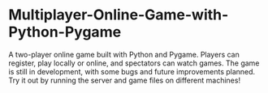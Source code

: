 # Multiplayer-Online-Game-with-Python-Pygame
A two-player online game built with Python and Pygame. Players can register, play locally or online, and spectators can watch games. The game is still in development, with some bugs and future improvements planned. Try it out by running the server and game files on different machines!
